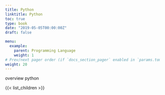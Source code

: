 ```yaml
---
title: Python
linktitle: Python 
toc: true
type: book
date: "2019-05-05T00:00:00Z"
draft: false

menu:
  example:
    parent: Programming Language
    weight: 1
# Prev/next pager order (if `docs_section_pager` enabled in `params.toml`)
weight: 20
---
```


overview python

{{< list_children >}}
